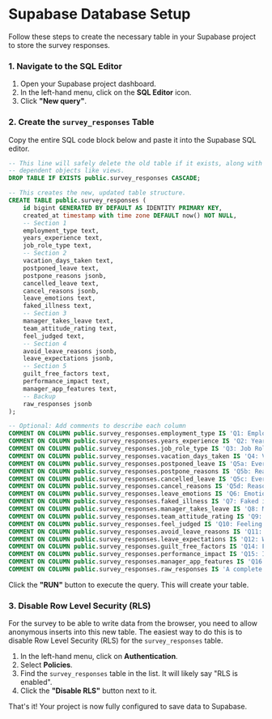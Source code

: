 # Supabase Database Setup

Follow these steps to create the necessary table in your Supabase project to store the survey responses.

### 1. Navigate to the SQL Editor

1.  Open your Supabase project dashboard.
2.  In the left-hand menu, click on the **SQL Editor** icon.
3.  Click **"New query"**.

### 2. Create the `survey_responses` Table

Copy the entire SQL code block below and paste it into the Supabase SQL editor.

```sql
-- This line will safely delete the old table if it exists, along with any
-- dependent objects like views.
DROP TABLE IF EXISTS public.survey_responses CASCADE;

-- This creates the new, updated table structure.
CREATE TABLE public.survey_responses (
    id bigint GENERATED BY DEFAULT AS IDENTITY PRIMARY KEY,
    created_at timestamp with time zone DEFAULT now() NOT NULL,
    -- Section 1
    employment_type text,
    years_experience text,
    job_role_type text,
    -- Section 2
    vacation_days_taken text,
    postponed_leave text,
    postpone_reasons jsonb,
    cancelled_leave text,
    cancel_reasons jsonb,
    leave_emotions text,
    faked_illness text,
    -- Section 3
    manager_takes_leave text,
    team_attitude_rating text,
    feel_judged text,
    -- Section 4
    avoid_leave_reasons jsonb,
    leave_expectations jsonb,
    -- Section 5
    guilt_free_factors text,
    performance_impact text,
    manager_app_features text,
    -- Backup
    raw_responses jsonb
);

-- Optional: Add comments to describe each column
COMMENT ON COLUMN public.survey_responses.employment_type IS 'Q1: Employment Type';
COMMENT ON COLUMN public.survey_responses.years_experience IS 'Q2: Years of Experience';
COMMENT ON COLUMN public.survey_responses.job_role_type IS 'Q3: Job Role Type';
COMMENT ON COLUMN public.survey_responses.vacation_days_taken IS 'Q4: Vacation Days Taken';
COMMENT ON COLUMN public.survey_responses.postponed_leave IS 'Q5a: Ever postponed a planned leave?';
COMMENT ON COLUMN public.survey_responses.postpone_reasons IS 'Q5b: Reasons for postponing leave';
COMMENT ON COLUMN public.survey_responses.cancelled_leave IS 'Q5c: Ever cancelled a planned leave?';
COMMENT ON COLUMN public.survey_responses.cancel_reasons IS 'Q5d: Reasons for cancelling leave';
COMMENT ON COLUMN public.survey_responses.leave_emotions IS 'Q6: Emotions associated with leave';
COMMENT ON COLUMN public.survey_responses.faked_illness IS 'Q7: Faked illness for leave';
COMMENT ON COLUMN public.survey_responses.manager_takes_leave IS 'Q8: Manager''s leave behavior';
COMMENT ON COLUMN public.survey_responses.team_attitude_rating IS 'Q9: Team attitude rating';
COMMENT ON COLUMN public.survey_responses.feel_judged IS 'Q10: Feeling judged for taking time off';
COMMENT ON COLUMN public.survey_responses.avoid_leave_reasons IS 'Q11: Top reasons for avoiding leave';
COMMENT ON COLUMN public.survey_responses.leave_expectations IS 'Q12: Work expectations during leave';
COMMENT ON COLUMN public.survey_responses.guilt_free_factors IS 'Q14: Factors for guilt-free breaks';
COMMENT ON COLUMN public.survey_responses.performance_impact IS 'Q15: Impact of leave on performance';
COMMENT ON COLUMN public.survey_responses.manager_app_features IS 'Q16: Useful manager app features';
COMMENT ON COLUMN public.survey_responses.raw_responses IS 'A complete JSON backup of the raw response object from the client.';
```

Click the **"RUN"** button to execute the query. This will create your table.

### 3. Disable Row Level Security (RLS)

For the survey to be able to write data from the browser, you need to allow anonymous inserts into this new table. The easiest way to do this is to disable Row Level Security (RLS) for the `survey_responses` table.

1.  In the left-hand menu, click on **Authentication**.
2.  Select **Policies**.
3.  Find the `survey_responses` table in the list. It will likely say "RLS is enabled".
4.  Click the **"Disable RLS"** button next to it.

That's it! Your project is now fully configured to save data to Supabase. 